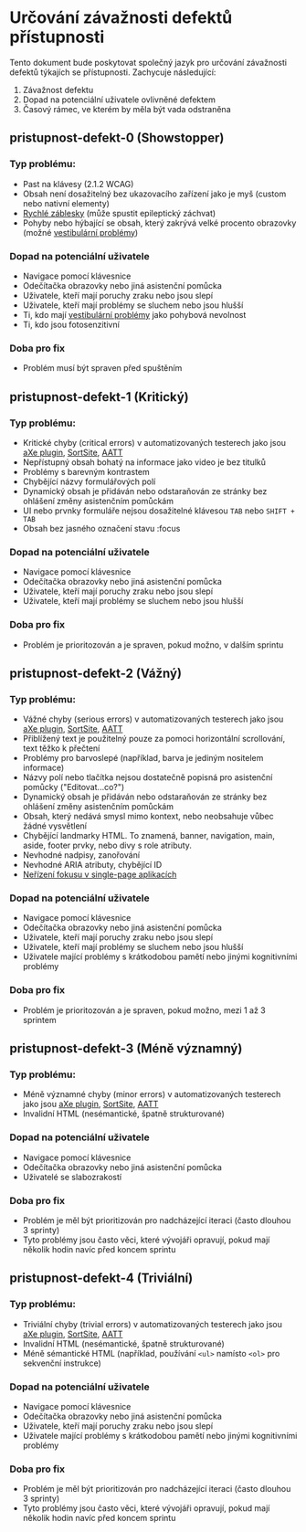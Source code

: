 # Určování závažnosti defektů přístupnosti
Tento dokument bude poskytovat společný jazyk pro určování závažnosti defektů týkajích se přístupnosti. Zachycuje následující:

1. Závažnost defektu
2. Dopad na potenciální uživatele ovlivněné defektem
3. Časový rámec, ve kterém by měla být vada odstraněna

## pristupnost-defekt-0 (Showstopper)

### Typ problému:
* Past na klávesy (2.1.2 WCAG)
* Obsah není dosažitelný bez ukazovacího zařízení jako je myš (custom nebo nativní elementy)
* [Rychlé záblesky](https://www.w3.org/TR/UNDERSTANDING-WCAG20/seizure-does-not-violate.html) (může spustit epileptický záchvat)
* Pohyby nebo hýbající se obsah, který zakrývá velké procento obrazovky (možné [vestibulární problémy](https://a11yproject.com/posts/understanding-vestibular-disorders/))

### Dopad na potenciální uživatele
* Navigace pomocí klávesnice
* Odečítačka obrazovky nebo jiná asistenční pomůcka
* Uživatele, kteří mají poruchy zraku nebo jsou slepí
* Uživatele, kteří mají problémy se sluchem nebo jsou hlušší
* Ti, kdo mají [vestibulární problémy](https://a11yproject.com/posts/understanding-vestibular-disorders/) jako pohybová nevolnost
* Ti, kdo jsou fotosenzitivní

### Doba pro fix
* Problém musí být spraven před spuštěním

## pristupnost-defekt-1 (Kritický)

### Typ problému:
* Kritické chyby (critical errors) v automatizovaných testerech jako jsou [aXe plugin](https://www.deque.com/axe), [SortSite](https://www.powermapper.com/products/sortsite/), [AATT](https://github.com/paypal/AATT)
* Nepřístupný obsah bohatý na informace jako video je bez titulků
* Problémy s barevným kontrastem
* Chybějící názvy formulářových polí
* Dynamický obsah je přidáván nebo odstaraňován ze stránky bez ohlášení změny asistenčním pomůckám
* UI nebo prvnky formuláře nejsou dosažitelné klávesou `TAB` nebo `SHIFT + TAB`
* Obsah bez jasného označení stavu :focus

### Dopad na potenciální uživatele
* Navigace pomocí klávesnice
* Odečítačka obrazovky nebo jiná asistenční pomůcka
* Uživatele, kteří mají poruchy zraku nebo jsou slepí
* Uživatele, kteří mají problémy se sluchem nebo jsou hlušší

### Doba pro fix
* Problém je prioritozován a je spraven, pokud možno, v dalším sprintu

## pristupnost-defekt-2 (Vážný)

### Typ problému:
* Vážné chyby (serious errors) v automatizovaných testerech jako jsou [aXe plugin](https://www.deque.com/axe), [SortSite](https://www.powermapper.com/products/sortsite/), [AATT](https://github.com/paypal/AATT)
* Přiblížený text je použitelný pouze za pomoci horizontální scrollování, text těžko k přečtení
* Problémy pro barvoslepé (například, barva je jediným nositelem informace)
* Názvy polí nebo tlačítka nejsou dostatečně popisná pro asistenční pomůcky ("Editovat...co?")
* Dynamický obsah je přidáván nebo odstaraňován ze stránky bez ohlášení změny asistenčním pomůckám
* Obsah, který nedává smysl mimo kontext, nebo neobsahuje vůbec žádné vysvětlení
* Chybějící landmarky HTML. To znamená, banner, navigation, main, aside, footer prvky, nebo divy s role atributy.
* Nevhodné nadpisy, zanořování
* Nevhodné ARIA atributy, chybějící ID
* [Neřízení fokusu v single-page aplikacích](https://adhocteam.us/2018/02/20/developer-driven-focus-management-for-single-page-applications/)

### Dopad na potenciální uživatele
* Navigace pomocí klávesnice
* Odečítačka obrazovky nebo jiná asistenční pomůcka
* Uživatele, kteří mají poruchy zraku nebo jsou slepí
* Uživatele, kteří mají problémy se sluchem nebo jsou hlušší
* Uživatele mající problémy s krátkodobou pamětí nebo jinými kognitivními problémy

### Doba pro fix
* Problém je prioritozován a je spraven, pokud možno, mezi 1 až 3 sprintem

## pristupnost-defekt-3 (Méně významný)

### Typ problému:
* Méně významné chyby (minor errors) v automatizovaných testerech jako jsou [aXe plugin](https://www.deque.com/axe), [SortSite](https://www.powermapper.com/products/sortsite/), [AATT](https://github.com/paypal/AATT)
* Invalidní HTML (nesémantické, špatně strukturované)

### Dopad na potenciální uživatele
* Navigace pomocí klávesnice
* Odečítačka obrazovky nebo jiná asistenční pomůcka
* Uživatelé se slabozrakostí

### Doba pro fix
* Problém je měl být prioritizován pro nadcházející iteraci (často dlouhou 3 sprinty)
* Tyto problémy jsou často věci, které vývojáři opravují, pokud mají několik hodin navíc před koncem sprintu

## pristupnost-defekt-4 (Triviální)

### Typ problému:
* Triviální chyby (trivial errors) v automatizovaných testerech jako jsou [aXe plugin](https://www.deque.com/axe), [SortSite](https://www.powermapper.com/products/sortsite/), [AATT](https://github.com/paypal/AATT)
* Invalidní HTML (nesémantické, špatně strukturované)
* Méně sémantické HTML (například, používání `<ul>` namísto `<ol>` pro sekvenční instrukce)

### Dopad na potenciální uživatele
* Navigace pomocí klávesnice
* Odečítačka obrazovky nebo jiná asistenční pomůcka
* Uživatele, kteří mají poruchy zraku nebo jsou slepí
* Uživatele mající problémy s krátkodobou pamětí nebo jinými kognitivními problémy

### Doba pro fix
* Problém je měl být prioritizován pro nadcházející iteraci (často dlouhou 3 sprinty)
* Tyto problémy jsou často věci, které vývojáři opravují, pokud mají několik hodin navíc před koncem sprintu
